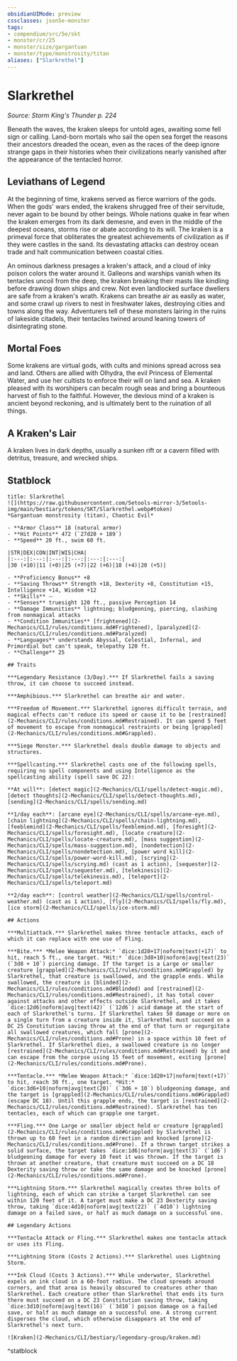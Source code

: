 ```yaml
---
obsidianUIMode: preview
cssclasses: json5e-monster
tags:
- compendium/src/5e/skt
- monster/cr/25
- monster/size/gargantuan
- monster/type/monstrosity/titan
aliases: ["Slarkrethel"]
---
```

# Slarkrethel
*Source: Storm King's Thunder p. 224*  

Beneath the waves, the kraken sleeps for untold ages, awaiting some fell sign or calling. Land-born mortals who sail the open sea forget the reasons their ancestors dreaded the ocean, even as the races of the deep ignore strange gaps in their histories when their civilizations nearly vanished after the appearance of the tentacled horror.

## Leviathans of Legend

At the beginning of time, krakens served as fierce warriors of the gods. When the gods' wars ended, the krakens shrugged free of their servitude, never again to be bound by other beings. Whole nations quake in fear when the kraken emerges from its dark demesne, and even in the middle of the deepest oceans, storms rise or abate according to its will. The kraken is a primeval force that obliterates the greatest achievements of civilization as if they were castles in the sand. Its devastating attacks can destroy ocean trade and halt communication between coastal cities.

An ominous darkness presages a kraken's attack, and a cloud of inky poison colors the water around it. Galleons and warships vanish when its tentacles uncoil from the deep, the kraken breaking their masts like kindling before drawing down ships and crew. Not even landlocked surface dwellers are safe from a kraken's wrath. Krakens can breathe air as easily as water, and some crawl up rivers to nest in freshwater lakes, destroying cities and towns along the way. Adventurers tell of these monsters lairing in the ruins of lakeside citadels, their tentacles twined around leaning towers of disintegrating stone.

## Mortal Foes

Some krakens are virtual gods, with cults and minions spread across sea and land. Others are allied with Olhydra, the evil Princess of Elemental Water, and use her cultists to enforce their will on land and sea. A kraken pleased with its worshipers can becalm rough seas and bring a bounteous harvest of fish to the faithful. However, the devious mind of a kraken is ancient beyond reckoning, and is ultimately bent to the ruination of all things.

## A Kraken's Lair

A kraken lives in dark depths, usually a sunken rift or a cavern filled with detritus, treasure, and wrecked ships.

## Statblock

```ad-statblock
title: Slarkrethel
![](https://raw.githubusercontent.com/5etools-mirror-3/5etools-img/main/bestiary/tokens/SKT/Slarkrethel.webp#token)
*Gargantuan monstrosity (titan), Chaotic Evil*

- **Armor Class** 18 (natural armor)
- **Hit Points** 472 (`27d20 + 189`)
- **Speed** 20 ft., swim 60 ft.

|STR|DEX|CON|INT|WIS|CHA|
|:---:|:---:|:---:|:---:|:---:|:---:|
|30 (+10)|11 (+0)|25 (+7)|22 (+6)|18 (+4)|20 (+5)|

- **Proficiency Bonus** +8
- **Saving Throws** Strength +18, Dexterity +8, Constitution +15, Intelligence +14, Wisdom +12
- **Skills** ⏤
- **Senses** truesight 120 ft., passive Perception 14
- **Damage Immunities** lightning; bludgeoning, piercing, slashing from nonmagical attacks
- **Condition Immunities** [frightened](2-Mechanics/CLI/rules/conditions.md#Frightened), [paralyzed](2-Mechanics/CLI/rules/conditions.md#Paralyzed)
- **Languages** understands Abyssal, Celestial, Infernal, and Primordial but can't speak, telepathy 120 ft.
- **Challenge** 25

## Traits

***Legendary Resistance (3/Day).*** If Slarkrethel fails a saving throw, it can choose to succeed instead.

***Amphibious.*** Slarkrethel can breathe air and water.

***Freedom of Movement.*** Slarkrethel ignores difficult terrain, and magical effects can't reduce its speed or cause it to be [restrained](2-Mechanics/CLI/rules/conditions.md#Restrained). It can spend 5 feet of movement to escape from nonmagical restraints or being [grappled](2-Mechanics/CLI/rules/conditions.md#Grappled).

***Siege Monster.*** Slarkrethel deals double damage to objects and structures.

***Spellcasting.*** Slarkrethel casts one of the following spells, requiring no spell components and using Intelligence as the spellcasting ability (spell save DC 22):

**At will**: [detect magic](2-Mechanics/CLI/spells/detect-magic.md), [detect thoughts](2-Mechanics/CLI/spells/detect-thoughts.md), [sending](2-Mechanics/CLI/spells/sending.md)

**1/day each**: [arcane eye](2-Mechanics/CLI/spells/arcane-eye.md), [chain lightning](2-Mechanics/CLI/spells/chain-lightning.md), [feeblemind](2-Mechanics/CLI/spells/feeblemind.md), [foresight](2-Mechanics/CLI/spells/foresight.md), [locate creature](2-Mechanics/CLI/spells/locate-creature.md), [mass suggestion](2-Mechanics/CLI/spells/mass-suggestion.md), [nondetection](2-Mechanics/CLI/spells/nondetection.md), [power word kill](2-Mechanics/CLI/spells/power-word-kill.md), [scrying](2-Mechanics/CLI/spells/scrying.md) (cast as 1 action), [sequester](2-Mechanics/CLI/spells/sequester.md), [telekinesis](2-Mechanics/CLI/spells/telekinesis.md), [teleport](2-Mechanics/CLI/spells/teleport.md)

**2/day each**: [control weather](2-Mechanics/CLI/spells/control-weather.md) (cast as 1 action), [fly](2-Mechanics/CLI/spells/fly.md), [ice storm](2-Mechanics/CLI/spells/ice-storm.md)

## Actions

***Multiattack.*** Slarkrethel makes three tentacle attacks, each of which it can replace with one use of Fling.

***Bite.*** *Melee Weapon Attack:* `dice:1d20+17|noform|text(+17)` to hit, reach 5 ft., one target. *Hit:* `dice:3d8+10|noform|avg|text(23)` (`3d8 + 10`) piercing damage. If the target is a Large or smaller creature [grappled](2-Mechanics/CLI/rules/conditions.md#Grappled) by Slarkrethel, that creature is swallowed, and the grapple ends. While swallowed, the creature is [blinded](2-Mechanics/CLI/rules/conditions.md#Blinded) and [restrained](2-Mechanics/CLI/rules/conditions.md#Restrained), it has total cover against attacks and other effects outside Slarkrethel, and it takes `dice:12d6|noform|avg|text(42)` (`12d6`) acid damage at the start of each of Slarkrethel's turns. If Slarkrethel takes 50 damage or more on a single turn from a creature inside it, Slarkrethel must succeed on a DC 25 Constitution saving throw at the end of that turn or regurgitate all swallowed creatures, which fall [prone](2-Mechanics/CLI/rules/conditions.md#Prone) in a space within 10 feet of Slarkrethel. If Slarkrethel dies, a swallowed creature is no longer [restrained](2-Mechanics/CLI/rules/conditions.md#Restrained) by it and can escape from the corpse using 15 feet of movement, exiting [prone](2-Mechanics/CLI/rules/conditions.md#Prone).

***Tentacle.*** *Melee Weapon Attack:* `dice:1d20+17|noform|text(+17)` to hit, reach 30 ft., one target. *Hit:* `dice:3d6+10|noform|avg|text(20)` (`3d6 + 10`) bludgeoning damage, and the target is [grappled](2-Mechanics/CLI/rules/conditions.md#Grappled) (escape DC 18). Until this grapple ends, the target is [restrained](2-Mechanics/CLI/rules/conditions.md#Restrained). Slarkrethel has ten tentacles, each of which can grapple one target.

***Fling.*** One Large or smaller object held or creature [grappled](2-Mechanics/CLI/rules/conditions.md#Grappled) by Slarkrethel is thrown up to 60 feet in a random direction and knocked [prone](2-Mechanics/CLI/rules/conditions.md#Prone). If a thrown target strikes a solid surface, the target takes `dice:1d6|noform|avg|text(3)` (`1d6`) bludgeoning damage for every 10 feet it was thrown. If the target is thrown at another creature, that creature must succeed on a DC 18 Dexterity saving throw or take the same damage and be knocked [prone](2-Mechanics/CLI/rules/conditions.md#Prone).

***Lightning Storm.*** Slarkrethel magically creates three bolts of lightning, each of which can strike a target Slarkrethel can see within 120 feet of it. A target must make a DC 23 Dexterity saving throw, taking `dice:4d10|noform|avg|text(22)` (`4d10`) lightning damage on a failed save, or half as much damage on a successful one.

## Legendary Actions

***Tentacle Attack or Fling.*** Slarkrethel makes one tentacle attack or uses its Fling.

***Lightning Storm (Costs 2 Actions).*** Slarkrethel uses Lightning Storm.

***Ink Cloud (Costs 3 Actions).*** While underwater, Slarkrethel expels an ink cloud in a 60-foot radius. The cloud spreads around corners, and that area is heavily obscured to creatures other than Slarkrethel. Each creature other than Slarkrethel that ends its turn there must succeed on a DC 23 Constitution saving throw, taking `dice:3d10|noform|avg|text(16)` (`3d10`) poison damage on a failed save, or half as much damage on a successful one. A strong current disperses the cloud, which otherwise disappears at the end of Slarkrethel's next turn.

![Kraken](2-Mechanics/CLI/bestiary/legendary-group/kraken.md)
```
^statblock